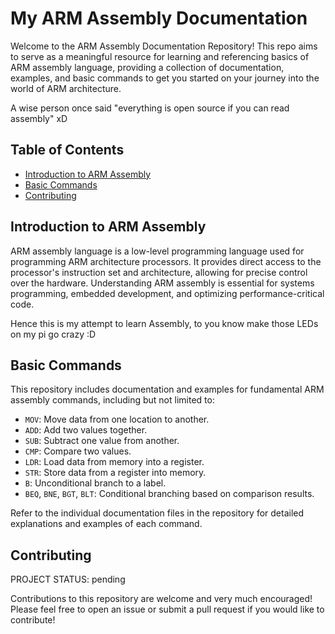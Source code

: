 # My ARM Assembly Documentation

Welcome to the ARM Assembly Documentation Repository! This repo aims to serve as a meaningful resource for learning and referencing basics of ARM assembly language, providing a collection of documentation, examples, and basic commands to get you started on your journey into the world of ARM architecture.

A wise person once said "everything is open source if you can read assembly" xD

## Table of Contents

- [Introduction to ARM Assembly](#introduction-to-arm-assembly)
- [Basic Commands](#basic-commands)
- [Contributing](#contributing)

## Introduction to ARM Assembly

ARM assembly language is a low-level programming language used for programming ARM architecture processors. It provides direct access to the processor's instruction set and architecture, allowing for precise control over the hardware. Understanding ARM assembly is essential for systems programming, embedded development, and optimizing performance-critical code.

Hence this is my attempt to learn Assembly, to you know make those LEDs on my pi go crazy :D

## Basic Commands

This repository includes documentation and examples for fundamental ARM assembly commands, including but not limited to:

- `MOV`: Move data from one location to another.
- `ADD`: Add two values together.
- `SUB`: Subtract one value from another.
- `CMP`: Compare two values.
- `LDR`: Load data from memory into a register.
- `STR`: Store data from a register into memory.
- `B`: Unconditional branch to a label.
- `BEQ`, `BNE`, `BGT`, `BLT`: Conditional branching based on comparison results.

Refer to the individual documentation files in the repository for detailed explanations and examples of each command.

## Contributing
PROJECT STATUS: pending

Contributions to this repository are welcome and very much encouraged! Please feel free to open an issue or submit a pull request if you would like to contribute!

